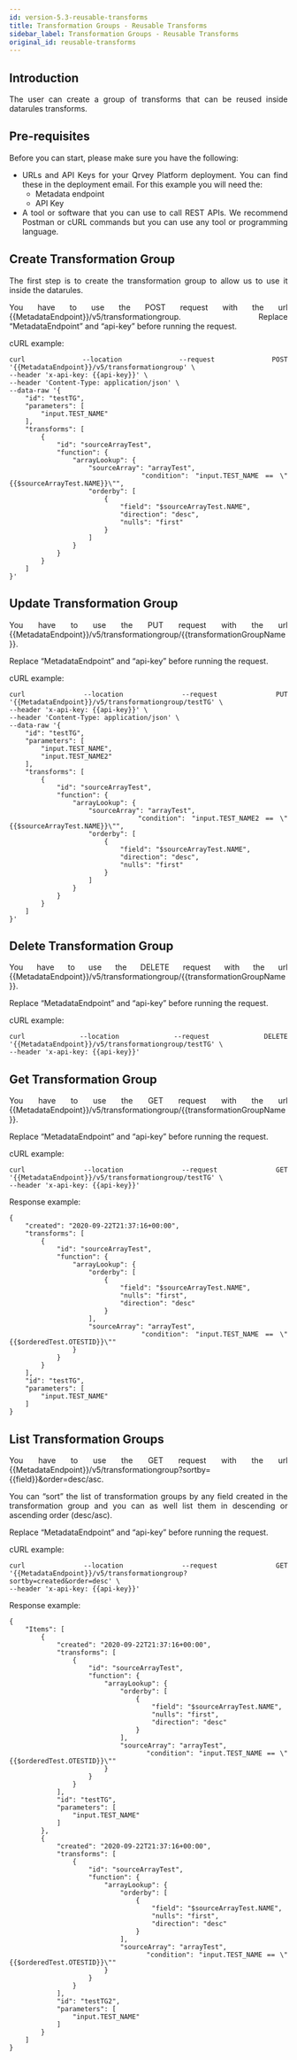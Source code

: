 ```yaml
---
id: version-5.3-reusable-transforms
title: Transformation Groups - Reusable Transforms
sidebar_label: Transformation Groups - Reusable Transforms
original_id: reusable-transforms
---
```

<div style="text-align: justify">

## Introduction

The user can create a group of transforms that can be reused inside datarules transforms.

## Pre-requisites
Before you can start, please make sure you have the following:
* URLs and API Keys for your Qrvey Platform deployment. You can find these in the deployment email. For this example you will need the:
  * Metadata endpoint 
  * API Key
* A tool or software that you can use to call REST APIs. We recommend Postman or cURL commands but you can use any tool or programming language.

## Create Transformation Group

The first step is to create the transformation group to allow us to use it inside the datarules.

You have to use the POST request with the url {{MetadataEndpoint}}/v5/transformationgroup.
Replace “MetadataEndpoint” and “api-key” before running the request. 

cURL example:
```
curl --location --request POST '{{MetadataEndpoint}}/v5/transformationgroup' \
--header 'x-api-key: {{api-key}}' \
--header 'Content-Type: application/json' \
--data-raw '{
    "id": "testTG",
    "parameters": [
        "input.TEST_NAME"
    ],
    "transforms": [
        {
            "id": "sourceArrayTest",
            "function": {
                "arrayLookup": {
                    "sourceArray": "arrayTest",
                    "condition": "input.TEST_NAME == \"{{$sourceArrayTest.NAME}}\"",
                    "orderby": [
                        {
                            "field": "$sourceArrayTest.NAME",
                            "direction": "desc",
                            "nulls": "first"
                        }
                    ]
                }
            }
        }
    ]
}'
```

## Update Transformation Group
You have to use the PUT request with the url {{MetadataEndpoint}}/v5/transformationgroup/{{transformationGroupName}}.

Replace “MetadataEndpoint” and “api-key” before running the request. 

cURL example:

```
curl --location --request PUT '{{MetadataEndpoint}}/v5/transformationgroup/testTG' \
--header 'x-api-key: {{api-key}}' \
--header 'Content-Type: application/json' \
--data-raw '{
    "id": "testTG",
    "parameters": [
        "input.TEST_NAME",
        "input.TEST_NAME2"
    ],
    "transforms": [
        {
            "id": "sourceArrayTest",
            "function": {
                "arrayLookup": {
                    "sourceArray": "arrayTest",
                    "condition": "input.TEST_NAME2 == \"{{$sourceArrayTest.NAME}}\"",
                    "orderby": [
                        {
                            "field": "$sourceArrayTest.NAME",
                            "direction": "desc",
                            "nulls": "first"
                        }
                    ]
                }
            }
        }
    ]
}'
```

## Delete Transformation Group

You have to use the DELETE request with the url {{MetadataEndpoint}}/v5/transformationgroup/{{transformationGroupName}}.

Replace “MetadataEndpoint” and “api-key” before running the request. 

cURL example:
```
curl --location --request DELETE '{{MetadataEndpoint}}/v5/transformationgroup/testTG' \
--header 'x-api-key: {{api-key}}'
```

## Get Transformation Group

You have to use the GET request with the url {{MetadataEndpoint}}/v5/transformationgroup/{{transformationGroupName}}.

Replace “MetadataEndpoint” and “api-key” before running the request. 

cURL example:
```
curl --location --request GET '{{MetadataEndpoint}}/v5/transformationgroup/testTG' \
--header 'x-api-key: {{api-key}}'
```

Response example:
```
{
    "created": "2020-09-22T21:37:16+00:00",
    "transforms": [
        {
            "id": "sourceArrayTest",
            "function": {
                "arrayLookup": {
                    "orderby": [
                        {
                            "field": "$sourceArrayTest.NAME",
                            "nulls": "first",
                            "direction": "desc"
                        }
                    ],
                    "sourceArray": "arrayTest",
                    "condition": "input.TEST_NAME == \"{{$orderedTest.OTESTID}}\""
                }
            }
        }
    ],
    "id": "testTG",
    "parameters": [
        "input.TEST_NAME"
    ]
}
```

## List Transformation Groups

You have to use the GET request with the url {{MetadataEndpoint}}/v5/transformationgroup?sortby={{field}}&order=desc/asc.

You can “sort” the list of transformation groups by any field created in the transformation group and you can as well list them in descending or ascending order (desc/asc).

Replace “MetadataEndpoint” and “api-key” before running the request. 

cURL example:
```
curl --location --request GET '{{MetadataEndpoint}}/v5/transformationgroup?sortby=created&order=desc' \
--header 'x-api-key: {{api-key}}'
```
Response example:
```
{
    "Items": [
        {
            "created": "2020-09-22T21:37:16+00:00",
            "transforms": [
                {
                    "id": "sourceArrayTest",
                    "function": {
                        "arrayLookup": {
                            "orderby": [
                                {
                                    "field": "$sourceArrayTest.NAME",
                                    "nulls": "first",
                                    "direction": "desc"
                                }
                            ],
                            "sourceArray": "arrayTest",
                            "condition": "input.TEST_NAME == \"{{$orderedTest.OTESTID}}\""
                        }
                    }
                }
            ],
            "id": "testTG",
            "parameters": [
                "input.TEST_NAME"
            ]
        },
        {
            "created": "2020-09-22T21:37:16+00:00",
            "transforms": [
                {
                    "id": "sourceArrayTest",
                    "function": {
                        "arrayLookup": {
                            "orderby": [
                                {
                                    "field": "$sourceArrayTest.NAME",
                                    "nulls": "first",
                                    "direction": "desc"
                                }
                            ],
                            "sourceArray": "arrayTest",
                            "condition": "input.TEST_NAME == \"{{$orderedTest.OTESTID}}\""
                        }
                    }
                }
            ],
            "id": "testTG2",
            "parameters": [
                "input.TEST_NAME"
            ]
        }
    ]
}
```
